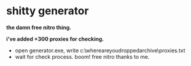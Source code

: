 # shitty generator
**the damn free nitro thing.**

**i've added +300 proxies for checking.**
- open generator.exe, write c:\whereareyoudroppedarchive\proxies.txt
- wait for check process. boom! free nitro thanks to me.
